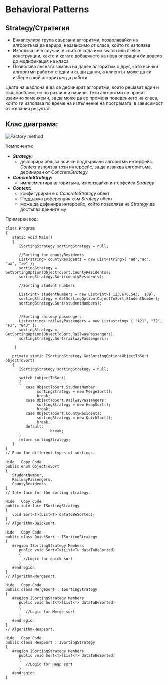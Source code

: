 # Behavioral Patterns

## Strategy/Стратегия

 * Енкапсулира група свързани алгоритми, позволявайки на алгоритъма да варира, независимо от класа, който го използва
 * Използва се в случаи, в които в кода има switch или if-else конструкции, както и когато добавянето на нова операция би довело до модификация на класа
 * Позволява лесната замяна на даден алгоритъм с друг, като всички алгоритми работят с едни и същи данни, а клиентът може да си избере с кой алгоритъм да работи

Целта на шаблона е да се дефинират алгоритми, които решават един и същ проблем, но по различни начини. Тези алгоритми се правят взаимно заменяеми, за да може да се променя поведението на класа, който ги използва по време на изпълнение на програмата, в зависимост от желания резултат.

## Клас диаграма:

![Factory method](http://www.dofactory.com/images/diagrams/net/strategy.gif)

Компоненти:

 * *__Strategy:__*
   * декларира общ за всички поддържани алгоритми интерфейс. *Context* използва този интерфейс, за да извиква алгоритъма, дефиниран от *ConcreteStrategy*
 * *__ConcreteStrategy:__*
   * имплементира алгоритъма, използвайки интерфейса *Strategy*
 * *__Context:__*
   * конфигуриран е с *ConcreteStrategy* обект
   * Поддържа референция към *Strategy* обект
   * може да дефинира интерфейс, който позволява на *Strategy* да достъпва данните му

Примерен код:

```
class Program
{
   static void Main()
   {
      ISortingStrategy sortingStrategy = null;

      //Sorting the countyResidents
      List<string> countyResidents = new List<string>{ "ad","ac", "ax", "zw" };
      sortingStrategy = GetSortingOption(ObjectToSort.CountyResidents);
      sortingStrategy.Sort(countyResidents);

      //Sorting student numbers

      List<int> studentNumbers = new List<int>{ 123,678,543,  189};
      sortingStrategy = GetSortingOption(ObjectToSort.StudentNumber);
      sortingStrategy.Sort(studentNumbers);
      
      
      //Sorting railway passengers      
      List<string> railwayPassengers = new List<string> { "A21", "Z2", "F3", "G43" };
      sortingStrategy = GetSortingOption(ObjectToSort.RailwayPassengers);
      sortingStrategy.Sort(railwayPassengers);

    }

   private static ISortingStrategy GetSortingOption(ObjectToSort objectToSort)
   {
      ISortingStrategy sortingStrategy = null;

      switch (objectToSort)
      {
         case ObjectToSort.StudentNumber:
              sortingStrategy = new MergeSort();              
              break;
         case ObjectToSort.RailwayPassengers:
              sortingStrategy = new HeapSort();
              break;
         case ObjectToSort.CountyResidents:
              sortingStrategy = new QuickSort();
              break;
         default:
                    break;
      }
      return sortingStrategy;
   }
}
// Enum for different types of sortings.

Hide   Copy Code
public enum ObjectToSort
{
   StudentNumber,
   RailwayPassengers,
   CountyResidents
}
// Interface for the sorting strategy.

Hide   Copy Code
public interface ISortingStrategy 
{
   void Sort<T>(List<T> dataToBeSorted);
}
// Algorithm-Quicksort.

Hide   Copy Code
public class QuickSort : ISortingStrategy
{
   #region ISortingStrategy Members
      public void Sort<T>(List<T> dataToBeSorted)
      {
        //Logic for quick sort
      }
   #endregion
}
// Algorithm-Mergesort.

Hide   Copy Code
public class MergeSort : ISortingStrategy
{
   #region ISortingStrategy Members
      public void Sort<T>(List<T> dataToBeSorted)
      {
         //Logic for Merge sort
      }
   #endregion
}
// Algorithm-Heapsort.

Hide   Copy Code
public class HeapSort : ISortingStrategy
{
   #region ISortingStrategy Members
      public void Sort<T>(List<T> dataToBeSorted)
      {
         //Logic for Heap sort
      }
   #endregion
}
